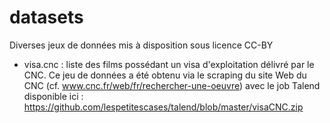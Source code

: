 # datasets
Diverses jeux de données mis à disposition sous licence CC-BY
* visa.cnc : liste des films possédant un visa d'exploitation délivré par le CNC. Ce jeu de données a été obtenu via le scraping du site Web du CNC (cf. www.cnc.fr/web/fr/rechercher-une-oeuvre) avec le job Talend disponible ici : https://github.com/lespetitescases/talend/blob/master/visaCNC.zip
